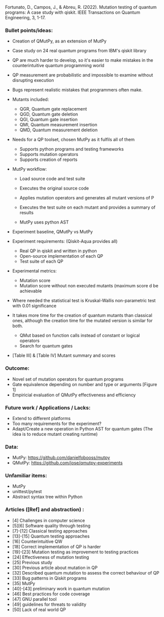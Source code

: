 Fortunato, D., Campos, J., & Abreu, R. (2022). Mutation testing of quantum programs: A case study with qiskit. IEEE Transactions on Quantum Engineering, 3, 1-17.

### Bullet points/ideas:
* Creation of QMutPy, as an extension of MutPy
* Case study on 24 real quantum programs from IBM's qiskit library
* QP are much harder to develop, so it's easier to make mistakes in the counterintuitive quantum programming world
* QP measurement are probabilistic and impossible to examine without disrupting execution
* Bugs represent realistic mistakes that programmers often make.
* Mutants included:
  * QGR, Quantum gate replacement
  * QGD, Quantum gate deletion
  * QGI, Quantum gate insertion
  * QMI, Quantum measurement insertion
  * QMD, Quantum measurement deletion

* Needs for a QP toolset, chosen MutPy as it fulfils all of them
  * Supports python programs and testing frameworks
  * Supports mutation operators
  * Supports creation of reports

* MutPy workflow:
  * Load source code and test suite
  * Executes the original source code
  * Applies mutation operators and generates all mutant versions of P
  * Executes the test suite on each mutant and provides a summary of results

  * MutPy uses python AST

* Experiment baseline, QMutPy vs MutPy

* Experiment requirements: (Qiskit-Aqua provides all)
  * Real QP in qiskit and written in python
  * Open-source implementation of each QP
  * Test suite of each QP

* Experimental metrics:
  * Mutation score
  * Mutation score without non executed mutants (maximum score d be achievable

* Where needed the statistical test is Kruskal-Wallis non-parametric test with 0.01 significance

* It takes more time for the creation of quantum mutants than classical ones, although the creation time for the mutated version is similar for both.
  * QMut based on function calls instead of constant or logical operators
  * Search for quantum gates

* [Table III] & [Table IV] Mutant summary and scores


### Outcome:
* Novel set of mutation operators for quantum programs
* Gate equivalence depending on number and type or arguments [Figure 1]
* Empiricial evaluation of QMutPy effectiveness and efficiency

### Future work / Applications / Lacks:
* Extend to different platforms
* Too many requirements for the experiment?
* Adapt/Create a new operation in Python AST for quantum gates (The idea is to reduce mutant creating runtime)

### Data:
* MutPy: https://github.com/danielfobooss/mutpy
* QMutPy: https://github.com/jose/qmutpy-experiments

### Unfamiliar items:
* MutPy
* unittest/pytest
* Abstract syntax tree within Python

### Articles ([Ref] and abstraction) :
* [4] Challenges in computer science
* [5][6] Software quality through testing
* [7]-[12] Classical testing approaches
* [13]-[15] Quantum testing approaches
* [16] Counterintuitive QW
* [18] Correct implementation of QP is harder
* [19]-[23] Mutation testing as improvement to testing practices
* [24] Effectiveness of mutation testing
* [25] Previous study
* [30] Previous article about mutation in QP
* [32] Described quantum mutation to assess the correct behaviour of QP
* [33] Bug patterns in Qiskit programs
* [35] MutPy
* [40]-[43] preliminary work in quantum mutation
* [46] Best practices for code coverage
* [47] GNU parallel tool
* [49] guidelines for threats to validity
* [50] Lack of real world QP







